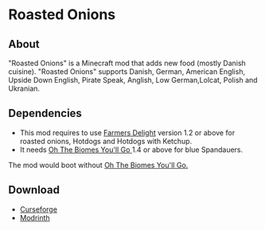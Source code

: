 <h1> Roasted Onions </h1>
<h2> About </h2>
"Roasted Onions" is a Minecraft mod that adds new food (mostly Danish cuisine).
"Roasted Onions" supports Danish, German, American English, 
Upside Down English, Pirate Speak, Anglish, Low German,Lolcat, Polish and Ukranian.
<h2> Dependencies </h2>

- This mod requires to use <a href="https://modrinth.com/mod/farmers-delight"> Farmers Delight</a> version 1.2 or above for roasted onions, Hotdogs and Hotdogs with Ketchup. <br> 
- It needs <a href="https://modrinth.com/mod/biomesyougo"> Oh The Biomes You'll Go </a> 1.4 or above for blue Spandauers. 

The mod would boot without <a href="https://modrinth.com/mod/biomesyougo"> Oh The Biomes You'll Go. </a>
<h2> Download </h2>

- <a href="https://www.curseforge.com/minecraft/mc-mods/roasted-onions-and-more"> Curseforge </a>
- <a href="https://modrinth.com/mod/roastedonions"> Modrinth </a>